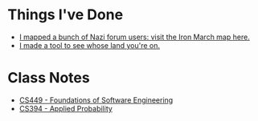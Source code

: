 # Things I've Done
- [I mapped a bunch of Nazi forum users: visit the Iron March map here.](https://reecemcmillin.github.io/ironmarch/)
- [I made a tool to see whose land you're on.](https://whose-land-concept.herokuapp.com/)

# Class Notes
- [CS449 - Foundations of Software Engineering](https://reecemcmillin.github.io/CS449-Notes/)
- [CS394 - Applied Probability](https://reecemcmillin.github.io/cs394-lecture-notes/book/)
